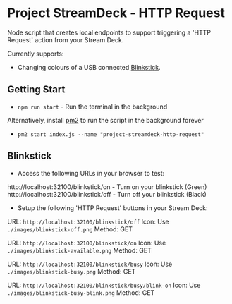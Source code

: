 # Project StreamDeck - HTTP Request

Node script that creates local endpoints to support triggering
a 'HTTP Request' action from your Stream Deck.

Currently supports:
- Changing colours of a USB connected [Blinkstick](https://www.blinkstick.com/).


## Getting Start

- `npm run start` - Run the terminal in the background

Alternatively, install [pm2](https://www.npmjs.com/package/pm2) to run the script in the background forever

- `pm2 start index.js --name "project-streamdeck-http-request"`


## Blinkstick

- Access the following URLs in your browser to test:

http://localhost:32100/blinkstick/on - Turn on your blinkstick (Green)
http://localhost:32100/blinkstick/off - Turn off your blinkstick (Black)

- Setup the following 'HTTP Request' buttons in your Stream Deck:

URL: `http://localhost:32100/blinkstick/off`
Icon: Use `./images/blinkstick-off.png`
Method: GET

URL: `http://localhost:32100/blinkstick/on`
Icon: Use `./images/blinkstick-available.png`
Method: GET

URL: `http://localhost:32100/blinkstick/busy`
Icon: Use `./images/blinkstick-busy.png`
Method: GET

URL: `http://localhost:32100/blinkstick/busy/blink-on`
Icon: Use `./images/blinkstick-busy-blink.png`
Method: GET
